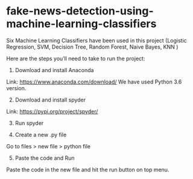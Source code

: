# fake-news-detection-using-machine-learning-classifiers
Six Machine Learning Classifiers have been used in this project (Logistic Regression, SVM, Decision Tree, Random Forest, Naive Bayes, KNN )

Here are the steps you’ll need to take to run the project:

1. Download and install Anaconda

Link: https://www.anaconda.com/download/
We have used Python 3.6 version.


2. Download and install spyder

Link: https://pypi.org/project/spyder/


3. Run spyder


4. Create a new .py file

Go to files > new file > python file


5. Paste the code and Run

Paste the code in the new file and hit the run button on top menu.

